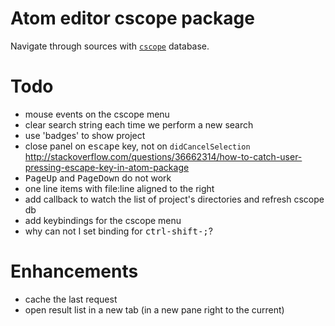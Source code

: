 # Atom editor cscope package

Navigate through sources with [`cscope`](http://cscope.sourceforge.net/) database.

# Todo

- mouse events on the cscope menu
- clear search string each time we perform a new search
- use 'badges' to show project
- close panel on <kbd>escape</kbd> key, not on `didCancelSelection`
  http://stackoverflow.com/questions/36662314/how-to-catch-user-pressing-escape-key-in-atom-package
- <kbd>PageUp</kbd> and <kbd>PageDown</kbd> do not work
- one line items with file:line aligned to the right
- add callback to watch the list of project's directories and refresh cscope db
- add keybindings for the cscope menu
- why can not I set binding for <kbd>ctrl-shift-;</kbd>?

# Enhancements

- cache the last request
- open result list in a new tab (in a new pane right to the current)
